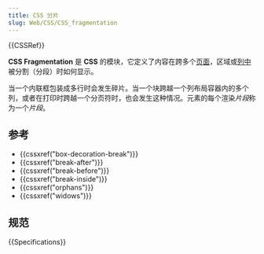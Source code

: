 ```yaml
---
title: CSS 分片
slug: Web/CSS/CSS_fragmentation
---
```


{{CSSRef}}

**CSS Fragmentation** 是 **CSS** 的模块，它定义了内容在跨多个[页面](/zh-CN/docs/Web/CSS/CSS_paged_media)，区域或[列中](/zh-CN/docs/Web/CSS/CSS_multicol_layout)被分割（分段）时如何显示。

当一个内联框包装成多行时会发生碎片。当一个块跨越一个列布局容器内的多个列，或者在打印时跨越一个分页符时，也会发生这种情况。元素的每个渲染*片段*称为一个*片段*。

## 参考

- {{cssxref("box-decoration-break")}}
- {{cssxref("break-after")}}
- {{cssxref("break-before")}}
- {{cssxref("break-inside")}}
- {{cssxref("orphans")}}
- {{cssxref("widows")}}

## 规范

{{Specifications}}

